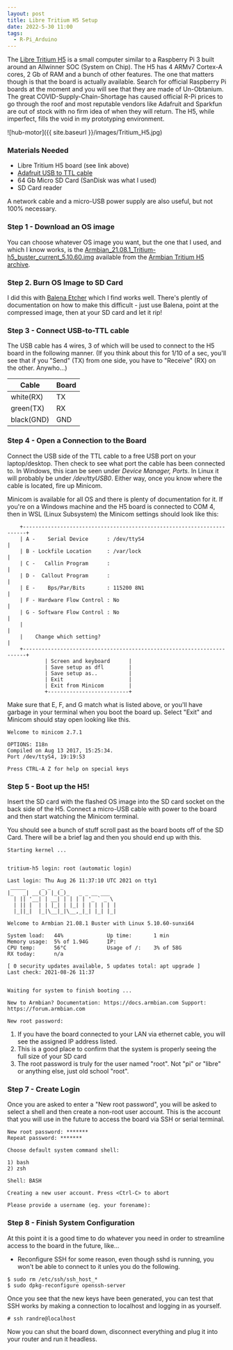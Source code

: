 ```yaml
---
layout: post
title: Libre Tritium H5 Setup
date: 2022-5-30 11:00
tags:
  - R-Pi_Arduino
---
```


The [Libre Tritium H5](https://libre.computer/products/h3/) is a small computer similar to a Raspberry Pi 3 built around an Allwinner SOC (System on Chip).  The H5 has 4 ARMv7 Cortex-A cores, 2 Gb of RAM and a bunch of other features.  The one that matters though is that the board is actually available.  Search for official Raspberry Pi boards at the moment and you will see that they are made of Un-Obtanium.  The great COVID-Supply-Chain-Shortage has caused official R-Pi prices to go through the roof and most reputable vendors like Adafruit and Sparkfun are out of stock with no firm idea of when they will return.  The H5, while imperfect, fills the void in my prototyping environment.

![hub-motor]({{ site.baseurl }}/images/Tritium_H5.jpg)

### Materials Needed

- Libre Tritium H5 board (see link above)
- [Adafruit USB to TTL cable](https://www.adafruit.com/product/954)
- 64 Gb Micro SD Card (SanDisk was what I used)
- SD Card reader

A network cable and a micro-USB power supply are also useful, but not 100% necessary.

### Step 1 - Download an OS image

You can choose whatever OS image you want, but the one that I used, and which I know works, is  the [Armbian_21.08.1_Tritium-h5_buster_current_5.10.60.img](https://armbian.systemonachip.net/archive/tritium-h5/archive/Armbian_21.08.1_Tritium-h5_buster_current_5.10.60.img.xz) available from the [Armbian Tritium H5 archive](https://armbian.systemonachip.net/archive/tritium-h5/archive/).

### Step 2. Burn OS Image to SD Card

I did this with [Balena Etcher](https://www.balena.io/etcher/) which I find works well.  There's plently of documentation on how to make this difficult - just use Balena, point at the compressed image, then at your SD card and let it rip!

### Step 3 - Connect USB-to-TTL cable

The USB cable has 4 wires, 3 of which will be used to connect to the H5 board in the following manner.  (If you think about this for 1/10 of a sec, you'll see that if you "Send" (TX) from one side, you have to "Receive" (RX) on the other.  Anywho...)

|Cable|Board|
--------|--------|
white(RX) | TX |
green(TX)| RX |
black(GND)| GND|



### Step 4 - Open a Connection to the Board

Connect the USB side of the TTL cable to a free USB port on your laptop/desktop.  Then check to see what port the cable has been connected to.  In Windows, this ican be seen under _Device Manager, Ports_.  In Linux it will probably be under _/dev/ttyUSB0_.  Either way, once you know where the cable is located, fire up Minicom.

Minicom is available for all OS and there is plenty of documentation for it.  If you're on a Windows machine and the H5 board is connected to COM 4, then in WSL (Linux Subsystem) the Minicom settings should look like this:

```
    +-----------------------------------------------------------------------+
    | A -    Serial Device      : /dev/ttyS4                                |
    | B - Lockfile Location     : /var/lock                                 |
    | C -   Callin Program      :                                           |
    | D -  Callout Program      :                                           |
    | E -    Bps/Par/Bits       : 115200 8N1                                |
    | F - Hardware Flow Control : No                                        |
    | G - Software Flow Control : No                                        |
    |                                                                       |
    |    Change which setting?                                              |
    +-----------------------------------------------------------------------+
            | Screen and keyboard      |
            | Save setup as dfl        |
            | Save setup as..          |
            | Exit                     |
            | Exit from Minicom        |
            +--------------------------+
  ```

Make sure that E, F, and G match what is listed above, or you'll have garbage in your terminal when you boot the board up.  Select "Exit" and Minicom should stay open looking like this.

```
Welcome to minicom 2.7.1

OPTIONS: I18n
Compiled on Aug 13 2017, 15:25:34.
Port /dev/ttyS4, 19:19:53

Press CTRL-A Z for help on special keys
```

### Step 5 - Boot up the H5!

Insert the SD card with the flashed OS image into the SD card socket on the back side of the H5.  Connect a micro-USB cable with power to the board and then start watching the Minicom terminal.

You should see a bunch of stuff scroll past as the board boots off of the SD Card.  There will be a brief lag and then you should end up with this.

```
Starting kernel ...


tritium-h5 login: root (automatic login)

Last login: Thu Aug 26 11:37:10 UTC 2021 on tty1
 _____     _ _   _
|_   _| __(_) |_(_)_   _ _ __ ___
  | || '__| | __| | | | | '_ ` _ \
  | || |  | | |_| | |_| | | | | | |
  |_||_|  |_|\__|_|\__,_|_| |_| |_|

Welcome to Armbian 21.08.1 Buster with Linux 5.10.60-sunxi64

System load:   44%              Up time:       1 min
Memory usage:  5% of 1.94G      IP:
CPU temp:      56°C             Usage of /:    3% of 58G
RX today:      n/a

[ 0 security updates available, 5 updates total: apt upgrade ]
Last check: 2021-08-26 11:37


Waiting for system to finish booting ...

New to Armbian? Documentation: https://docs.armbian.com Support: https://forum.armbian.com

New root password:
```

1.  If you have the board connected to your LAN via ethernet cable, you will see the assigned IP address listed.
2. This is a good place to confirm that the system is properly seeing the full size of your SD card
3.  The root password is truly for the user named "root".  Not "pi" or "libre" or anything else, just old school "root".

### Step 7 - Create Login

Once you are asked to enter a "New root password", you will be asked to select a shell and then create a non-root user account.  This is the account that you will use in the future to access the board via SSH or serial terminal.

```
New root password: *******
Repeat password: *******

Choose default system command shell:

1) bash
2) zsh

Shell: BASH

Creating a new user account. Press <Ctrl-C> to abort

Please provide a username (eg. your forename):
```

### Step 8 - Finish System Configuration

At this point it is a good time to do whatever you need in order to streamline access to the board in the future, like...

- Reconfigure SSH
for some reason, even though sshd is running, you won't be able to connect to it unles you do the following.

```
$ sudo rm /etc/ssh/ssh_host_*
$ sudo dpkg-reconfigure openssh-server
```
Once you see that the new keys have been generated, you can test that SSH works by making a connection to localhost and logging in as yourself.

```
# ssh randre@localhost
```

Now you can shut the board down, disconnect everything and plug it into your router and run it headless.
